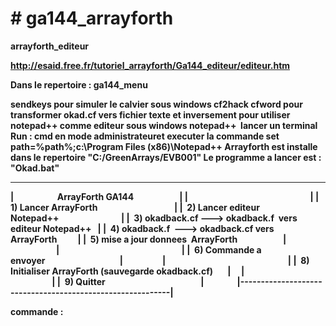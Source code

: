 <h1># ga144_arrayforth</h1>
<strong>arrayforth_editeur</sttong>


http://esaid.free.fr/tutoriel_arrayforth/Ga144_editeur/editeur.htm

<p>Dans le repertoire : ga144_menu

sendkeys pour simuler le calvier sous windows
cf2hack cfword pour transformer okad.cf vers fichier texte et inversement
pour utiliser notepad++ comme editeur sous windows notepad++  
lancer un terminal Run : cmd en mode administrateuret executer  la commande 
set path=%path%;c:\Program Files (x86)\Notepad++
Arrayforth est installe dans le repertoire "C:/GreenArrays/EVB001"
Le programme a lancer est : "Okad.bat"</p>



-------------------------------------------------------------
|                     ArrayForth GA144                      |
|                                                           |
|  1) Lancer ArrayForth                                     |
|  2) Lancer editeur Notepad++                              |
|  3) okadback.cf ---> okadback.f  vers editeur Notepad++   |
|  4) okadback.f  ---> okadback.cf vers ArrayForth          |
|  5) mise a jour donnees  ArrayForth                       |                      
|                                                           |
|  6) Commande a envoyer                                    |                   
|                                                           |
|  8) Initialiser ArrayForth (sauvegarde okadback.cf)       |     
|                                                           |
|  9) Quitter                                               |                
|-----------------------------------------------------------|

commande : 

